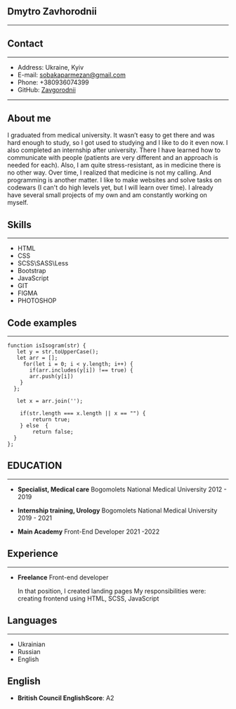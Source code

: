 ## Dmytro Zavhorodnii

---

## Contact

---

- Address: Ukraine, Kyiv
- E-mail: sobakaparmezan@gmail.com
- Phone: +380936074399
- GitHub: [Zavgorodnii](адрес "https://www.linkedin.com/in/zavgorodnii")

---

## About me

I graduated from medical university. It wasn’t easy to get there and was hard enough to study, so I got used to studying and I like to do it even now. I also completed an internship after university. There I have learned how to communicate with people (patients are very different and an approach is needed for each). Also, I am quite stress-resistant, as in medicine there is no other way. Over time, I realized that medicine is not my calling. And programming is another matter. I like to make websites and solve tasks on codewars (I can't do high levels yet, but I will learn over time). I already have several small projects of my own and am constantly working on myself.

## Skills

---

- HTML
- CSS
- SCSS\SASS\Less
- Bootstrap
- JavaScript
- GIT
- FIGMA
- PHOTOSHOP

## Code examples

---

```
function isIsogram(str) {
   let y = str.toUpperCase();
   let arr = [];
     for(let i = 0; i < y.length; i++) {
       if(arr.includes(y[i]) !== true) {
       arr.push(y[i])
    }
  };

   let x = arr.join('');

    if(str.length === x.length || x == "") {
        return true;
    } else  {
        return false;
  }
};
```

## EDUCATION

---

- **Specialist, Medical care**
  Bogomolets National Medical University
  2012 - 2019

- **Internship training, Urology**
  Bogomolets National Medical University
  2019 - 2021

- **Main Academy**
  Front-End Developer
  2021 -2022

## Experience

---

- **Freelance**
  Front-end developer

  In that position, I created landing pages
  My responsibilities were:
  creating frontend using HTML, SCSS, JavaScript

## Languages

---

- Ukrainian
- Russian
- English

## English

- **British Council EnglishScore**: A2
